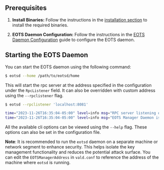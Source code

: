 ## Prerequisites

1. **Install Binaries:**
   Follow the instructions in
   the [installation section](../../README.md#2-installation) to install the required
   binaries.

2. **EOTS Daemon Configuration:**
   Follow the instructions in the [EOTS Daemon Configuration](eotsd-config.md) guide
   to configure the EOTS daemon.

## Starting the EOTS Daemon

You can start the EOTS daemon using the following command:

```bash
$ eotsd --home /path/to/eotsd/home
```

This will start the rpc server at the address specified in the configuration under
the `RpcListener` field. It can also be overridden with custom address using
the `--rpclistener` flag.

```bash
$ eotsd --rpclistener 'localhost:8081'

time="2023-11-26T16:35:04-05:00" level=info msg="RPC server listening on 127.0.0.1:8081"
time="2023-11-26T16:35:04-05:00" level=info msg="EOTS Manager Daemon is fully active!"
```

All the available cli options can be viewed using the `--help` flag. These options
can also be set in the configuration file.

**Note**: It is recommended to run the `eotsd` daemon on a separate machine or
network segment to enhance security. This helps isolate the key management
functionality and reduces the potential attack surface. You can edit the
`EOTSManagerAddress` in  `vald.conf`  to reference the address of the machine
where `eotsd` is running.
